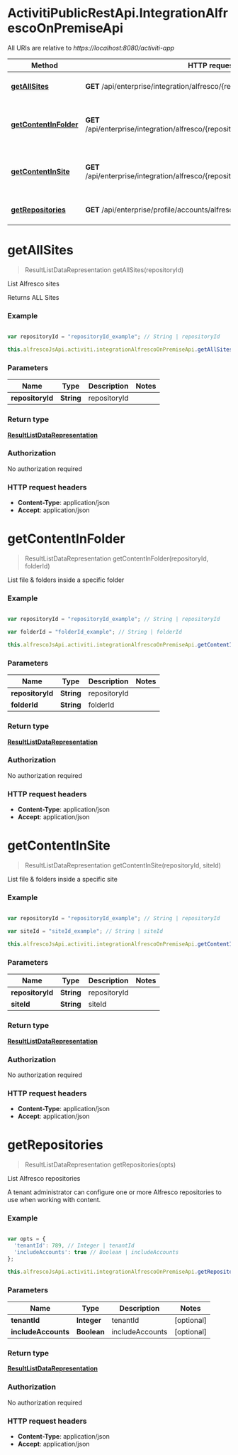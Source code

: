# ActivitiPublicRestApi.IntegrationAlfrescoOnPremiseApi

All URIs are relative to *https://localhost:8080/activiti-app*

Method | HTTP request | Description
------------- | ------------- | -------------
[**getAllSites**](IntegrationAlfrescoOnPremiseApi.md#getAllSites) | **GET** /api/enterprise/integration/alfresco/{repositoryId}/sites | List Alfresco sites
[**getContentInFolder**](IntegrationAlfrescoOnPremiseApi.md#getContentInFolder) | **GET** /api/enterprise/integration/alfresco/{repositoryId}/folders/{folderId}/content | List file &amp; folders inside a specific folder
[**getContentInSite**](IntegrationAlfrescoOnPremiseApi.md#getContentInSite) | **GET** /api/enterprise/integration/alfresco/{repositoryId}/sites/{siteId}/content | List file &amp; folders inside a specific site
[**getRepositories**](IntegrationAlfrescoOnPremiseApi.md#getRepositories) | **GET** /api/enterprise/profile/accounts/alfresco | List Alfresco repositories


<a name="getAllSites"></a>
# **getAllSites**
> ResultListDataRepresentation getAllSites(repositoryId)

List Alfresco sites

Returns ALL Sites

### Example
```javascript

var repositoryId = "repositoryId_example"; // String | repositoryId

this.alfrescoJsApi.activiti.integrationAlfrescoOnPremiseApi.getAllSites(repositoryId);
```

### Parameters

Name | Type | Description  | Notes
------------- | ------------- | ------------- | -------------
 **repositoryId** | **String**| repositoryId | 

### Return type

[**ResultListDataRepresentation**](ResultListDataRepresentation.md)

### Authorization

No authorization required

### HTTP request headers

 - **Content-Type**: application/json
 - **Accept**: application/json

<a name="getContentInFolder"></a>
# **getContentInFolder**
> ResultListDataRepresentation getContentInFolder(repositoryId, folderId)

List file &amp; folders inside a specific folder

### Example
```javascript

var repositoryId = "repositoryId_example"; // String | repositoryId

var folderId = "folderId_example"; // String | folderId

this.alfrescoJsApi.activiti.integrationAlfrescoOnPremiseApi.getContentInFolder(repositoryId, folderId);
```

### Parameters

Name | Type | Description  | Notes
------------- | ------------- | ------------- | -------------
 **repositoryId** | **String**| repositoryId | 
 **folderId** | **String**| folderId | 

### Return type

[**ResultListDataRepresentation**](ResultListDataRepresentation.md)

### Authorization

No authorization required

### HTTP request headers

 - **Content-Type**: application/json
 - **Accept**: application/json

<a name="getContentInSite"></a>
# **getContentInSite**
> ResultListDataRepresentation getContentInSite(repositoryId, siteId)

List file &amp; folders inside a specific site

### Example
```javascript

var repositoryId = "repositoryId_example"; // String | repositoryId

var siteId = "siteId_example"; // String | siteId

this.alfrescoJsApi.activiti.integrationAlfrescoOnPremiseApi.getContentInSite(repositoryId, siteId);
```

### Parameters

Name | Type | Description  | Notes
------------- | ------------- | ------------- | -------------
 **repositoryId** | **String**| repositoryId | 
 **siteId** | **String**| siteId | 

### Return type

[**ResultListDataRepresentation**](ResultListDataRepresentation.md)

### Authorization

No authorization required

### HTTP request headers

 - **Content-Type**: application/json
 - **Accept**: application/json

<a name="getRepositories"></a>
# **getRepositories**
> ResultListDataRepresentation getRepositories(opts)

List Alfresco repositories

A tenant administrator can configure one or more Alfresco repositories to use when working with content.

### Example
```javascript

var opts = { 
  'tenantId': 789, // Integer | tenantId
  'includeAccounts': true // Boolean | includeAccounts
};

this.alfrescoJsApi.activiti.integrationAlfrescoOnPremiseApi.getRepositories(opts);
```

### Parameters

Name | Type | Description  | Notes
------------- | ------------- | ------------- | -------------
 **tenantId** | **Integer**| tenantId | [optional] 
 **includeAccounts** | **Boolean**| includeAccounts | [optional] 

### Return type

[**ResultListDataRepresentation**](ResultListDataRepresentation.md)

### Authorization

No authorization required

### HTTP request headers

 - **Content-Type**: application/json
 - **Accept**: application/json


